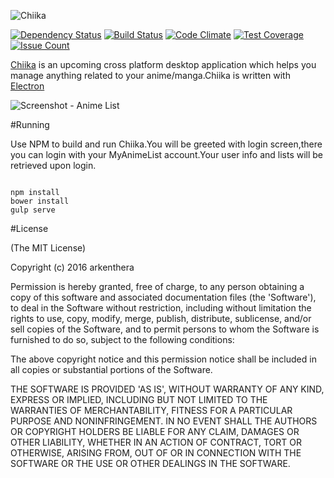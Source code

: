 ![Chiika](https://raw.githubusercontent.com/arkenthera/Chiika/master/resources/icon.png)

[![Dependency Status](https://david-dm.org/arkenthera/chiika.svg)](https://david-dm.org/arkenthera/chiika)
[![Build Status](https://travis-ci.org/arkenthera/Chiika.svg?branch=master)](https://travis-ci.org/arkenthera/Chiika)
[![Code Climate](https://codeclimate.com/github/arkenthera/Chiika/badges/gpa.svg)](https://codeclimate.com/github/arkenthera/Chiika)
[![Test Coverage](https://codeclimate.com/github/arkenthera/Chiika/badges/coverage.svg)](https://codeclimate.com/github/arkenthera/Chiika/coverage)
[![Issue Count](https://codeclimate.com/github/arkenthera/Chiika/badges/issue_count.svg)](https://codeclimate.com/github/arkenthera/Chiika)

[Chiika](http://chiika.moe/) is an upcoming cross platform desktop application which helps you manage anything related to your anime/manga.Chiika is written with [Electron](https://github.com/atom/electron)

![Screenshot - Anime List](http://i.imgur.com/lK4llMI.png)

#Running

Use NPM to build and run Chiika.You will be greeted with login screen,there you can login with your MyAnimeList account.Your user info and lists will be retrieved upon login.

```

npm install
bower install
gulp serve

```





#License

(The MIT License)

Copyright (c) 2016 arkenthera

Permission is hereby granted, free of charge, to any person obtaining a copy of this software and associated documentation files (the 'Software'), to deal in the Software without restriction, including without limitation the rights to use, copy, modify, merge, publish, distribute, sublicense, and/or sell copies of the Software, and to permit persons to whom the Software is furnished to do so, subject to the following conditions:

The above copyright notice and this permission notice shall be included in all copies or substantial portions of the Software.

THE SOFTWARE IS PROVIDED 'AS IS', WITHOUT WARRANTY OF ANY KIND, EXPRESS OR IMPLIED, INCLUDING BUT NOT LIMITED TO THE WARRANTIES OF MERCHANTABILITY, FITNESS FOR A PARTICULAR PURPOSE AND NONINFRINGEMENT. IN NO EVENT SHALL THE AUTHORS OR COPYRIGHT HOLDERS BE LIABLE FOR ANY CLAIM, DAMAGES OR OTHER LIABILITY, WHETHER IN AN ACTION OF CONTRACT, TORT OR OTHERWISE, ARISING FROM, OUT OF OR IN CONNECTION WITH THE SOFTWARE OR THE USE OR OTHER DEALINGS IN THE SOFTWARE.
